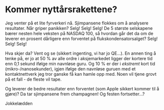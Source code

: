 # Kommer nyttårsrakettene?


Jeg venter på et lite fyrverkeri nå. Sjimpansene flokkes om å analysere resultater. Når griper panikken? Selg! Selg! Selg! De 5 største selskapene
bærer nesten hele veksten på NASDAQ 100, så hvordan går det da om de leverer en prosent dårligere enn forventet på flukskondensatorsalget? 
Selg! Selg! Selg!


Hva skjer da? Vent og se (sikkert ingenting, vi har jo QE...). En annen ting å tenke på, er jo at 50 % av alle ordre i aksjemarkedet ligger der kortere
tid enn 0,1 sekund ifølge min navnløse guru. Og 10 % er der i _ekstremt_ kort tid (mikro-/nanosekunder), igjen ifølge den navnløse guruen med
et kontaktnettverk jeg tror ganske få kan hamle opp med. Noen vil tjene grovt på et fall - de fleste vil tape.


Og leverer de bedre resultater enn forventet (som Apple sikkert kommer til å gjøre)? Da tar sjimpansene frem champagnen! Og festen fortsetter...?


Jokkelædden
